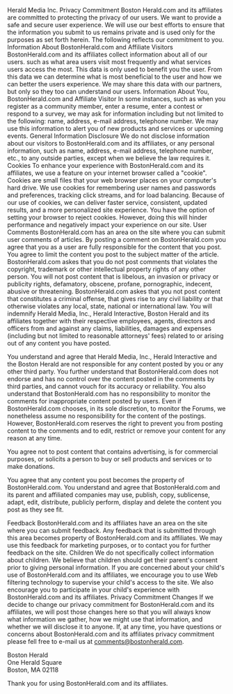 Herald Media Inc. Privacy Commitment Boston Herald.com and its affiliates are committed to protecting the privacy of our users. We want to provide a safe and secure user experience. We will use our best efforts to ensure that the information you submit to us remains private and is used only for the purposes as set forth herein. The following reflects our commitment to you. Information About BostonHerald.com and Affiliate Visitors BostonHerald.com and its affiliates collect information about all of our users. such as what area users visit most frequently and what services users access the most. This data is only used to benefit you the user. From this data we can determine what is most beneficial to the user and how we can better the users experience. We may share this data with our partners, but only so they too can understand our users. Information About You, BostonHerald.com and Affiliate Visitor In some instances, such as when you register as a community member, enter a resume, enter a contest or respond to a survey, we may ask for information including but not limited to the following: name, address, e-mail address, telephone number. We may use this information to alert you of new products and services or upcoming events. General Information Disclosure We do not disclose information about our visitors to BostonHerald.com and its affiliates, or any personal information, such as name, address, e-mail address, telephone number, etc., to any outside parties, except when we believe the law requires it. Cookies To enhance your experience with BostonHerald.com and its affiliates, we use a feature on your internet browser called a "cookie". Cookies are small files that your web browser places on your computer's hard drive. We use cookies for remembering user names and passwords and preferences, tracking click streams, and for load balancing. Because of our use of cookies, we can deliver faster service, consistent, updated results, and a more personalized site experience. You have the option of setting your browser to reject cookies. However, doing this will hinder performance and negatively impact your experience on our site. User Comments BostonHerald.com has an area on the site where you can submit user comments of articles. By posting a comment on BostonHerald.com you agree that you as a user are fully responsible for the content that you post. You agree to limit the content you post to the subject matter of the article. BostonHerald.com askes that you do not post comments that violates the copyright, trademark or other intellectual property rights of any other person. You will not post content that is libelous, an invasion or privacy or publicity rights, defamatory, obscene, profane, pornographic, indecent, abusive or threatening. BostonHerald.com askes that you not post content that constitutes a criminal offense, that gives rise to any civil liability or that otherwise violates any local, state, national or international law. You will indemnify Herald Media, Inc., Herald Interactive, Boston Herald and its affiliates together with their respective employees, agents, directors and officers from and against any claims, liabilities, damages and expenses (including but not limited to reasonable attorneys' fees) related to or arising out of any content you have posted.

You understand and agree that Herald Media, Inc., Herald Interactive and the Boston Herald are not responsible for any content posted by you or any other third party. You further understand that BostonHerald.com does not endorse and has no control over the content posted in the comments by third parties, and cannot vouch for its accuracy or reliability. You also understand that BostonHerald.com has no responsibility to monitor the comments for inappropriate content posted by users. Even if BostonHerald.com chooses, in its sole discretion, to monitor the Forums, we nonetheless assume no responsibility for the content of the postings. However, BostonHerald.com reserves the right to prevent you from posting content to the comments and to edit, restrict or remove your content for any reason at any time.

You agree not to post content that contains advertising, is for commercial purposes, or solicits a person to buy or sell products and services or to make donations.

You agree that any content you post becomes the property of BostonHerald.com. You understand and agree that BostonHerald.com and its parent and affiliated companies may use, publish, copy, sublicense, adapt, edit, distribute, publicly perform, display and delete the content you post as they see fit.

Feedback BostonHerald.com and its affiliates have an area on the site where you can submit feedback. Any feedback that is submitted through this area becomes property of BostonHerald.com and its affiliates. We may use this feedback for marketing purposes, or to contact you for further feedback on the site. Children We do not specifically collect information about children. We believe that children should get their parent's consent prior to giving personal information. If you are concerned about your child's use of BostonHerald.com and its affiliates, we encourage you to use Web filtering technology to supervise your child's access to the site. We also encourage you to participate in your child's experience with BostonHerald.com and its affiliates. Privacy Commitment Changes If we decide to change our privacy commitment for BostonHerald.com and its affiliates, we will post those changes here so that you will always know what information we gather, how we might use that information, and whether we will disclose it to anyone. If, at any time, you have questions or concerns about BostonHerald.com and its affiliates privacy commitment please fell free to e-mail us at comments@bostonherald.com.

Boston Herald  
One Herald Square  
Boston, MA 02118

Thank you for using BostonHerald.com and its affiliates.